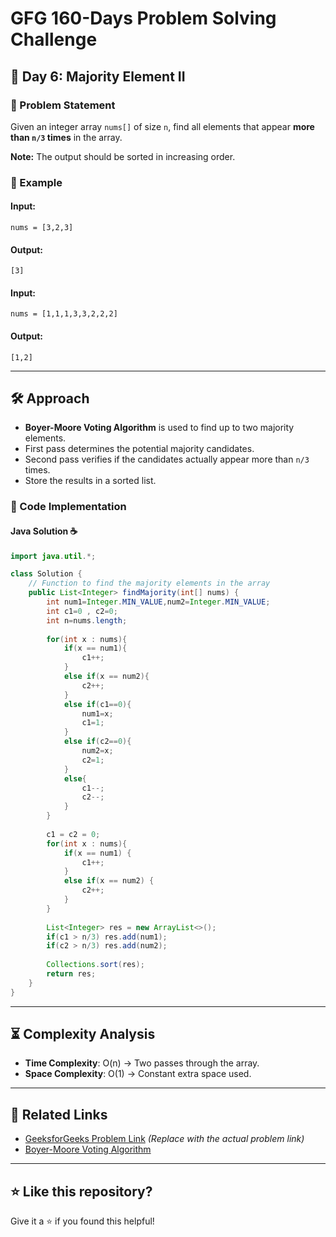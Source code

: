# GFG 160-Days Problem Solving Challenge

## 📅 Day 6: Majority Element II

### 🚀 Problem Statement
Given an integer array `nums[]` of size `n`, find all elements that appear **more than `n/3` times** in the array.

**Note:** The output should be sorted in increasing order.

### 🔹 Example
#### Input:
```plaintext
nums = [3,2,3]
```
#### Output:
```plaintext
[3]
```

#### Input:
```plaintext
nums = [1,1,1,3,3,2,2,2]
```
#### Output:
```plaintext
[1,2]
```

---

## 🛠 Approach
- **Boyer-Moore Voting Algorithm** is used to find up to two majority elements.
- First pass determines the potential majority candidates.
- Second pass verifies if the candidates actually appear more than `n/3` times.
- Store the results in a sorted list.

### 📝 Code Implementation
#### Java Solution ☕
```java
import java.util.*;

class Solution {
    // Function to find the majority elements in the array
    public List<Integer> findMajority(int[] nums) {
        int num1=Integer.MIN_VALUE,num2=Integer.MIN_VALUE;
        int c1=0 , c2=0;
        int n=nums.length;
        
        for(int x : nums){
            if(x == num1){
                c1++;
            }
            else if(x == num2){
                c2++;
            }
            else if(c1==0){
                num1=x;
                c1=1;
            }
            else if(c2==0){
                num2=x;
                c2=1;
            }
            else{
                c1--;
                c2--;
            }
        }
        
        c1 = c2 = 0;
        for(int x : nums){
            if(x == num1) {
                c1++;
            }
            else if(x == num2) {
                c2++;
            }
        }
        
        List<Integer> res = new ArrayList<>();
        if(c1 > n/3) res.add(num1);
        if(c2 > n/3) res.add(num2);
        
        Collections.sort(res);
        return res;
    }
}
```

---

## ⏳ Complexity Analysis
- **Time Complexity**: O(n) → Two passes through the array.
- **Space Complexity**: O(1) → Constant extra space used.

---

## 🔗 Related Links
- [GeeksforGeeks Problem Link](https://www.geeksforgeeks.org/) *(Replace with the actual problem link)*
- [Boyer-Moore Voting Algorithm](https://en.wikipedia.org/wiki/Boyer%E2%80%93Moore_majority_vote_algorithm)

---

## ⭐ Like this repository?
Give it a ⭐ if you found this helpful!
